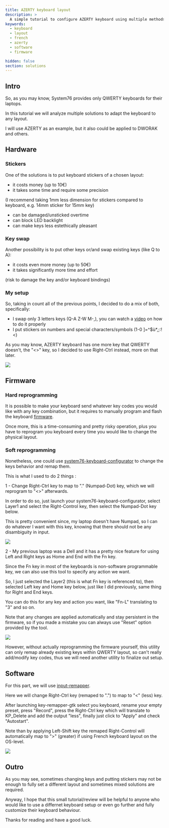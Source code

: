 ```yaml
---
title: AZERTY keyboard layout
description: >
  A simple tutorial to configure AZERTY keyboard using multiple methods.
keywords:
  - keyboard
  - layout
  - french
  - azerty
  - software
  - firmware

hidden: false
section: solutions
---
```


## Intro

So, as you may know, System76 provides only QWERTY keyboards for their laptops.

In this tutorial we will analyze multiple solutions to adapt the keyboard to any layout.

I will use AZERTY as an example, but it also could be applied to DWORAK and others.

## Hardware

### Stickers 

One of the solutions is to put keyboard stickers of a chosen layout:
* it costs money (up to 10€)
* it takes some time and require some precision

(I recommend taking 1mm less dimension for stickers compared to keyboard, e.g. 14mm sticker for 15mm key)

* can be damaged/unsticked overtime
* can block LED backlight
* can make keys less estethically pleasant

### Key swap

Another possibility is to put other keys or/and swap existing keys (like Q to A):
* it costs even more money (up to 50€)
* it takes significantly more time and effort

(risk to damage the key and/or keyboard bindings)

### My setup

So, taking in count all of the previous points, I decided to do a mix of both, specifically:
* I swap only 3 letters keys (Q-A Z-W M-,), you can watch a [video](https://www.youtube.com/watch?v=qbUpCFT1LX8) on how to do it properly
* I put stickers on numbers and special characters/symbols (1-0 ]=^$ù*,;:!<)

As you may know, AZERTY keyboard has one more key that QWERTY doesn't, the "<>" key, so I decided to use Right-Ctrl instead, more on that later.

![](https://support.system76.com/files/images/azerty-keyboard-layout/keyboard.jpg)

## Firmware

### Hard reprogramming

It is possible to make your keyboard send whatever key codes you would like with any key combination, but it requires to manually program and flash the keyboard [firmware](https://github.com/system76/ec).

Once more, this is a time-consuming and pretty risky operation, plus you have to reprogram you keyboard every time you would like to change the physical layout.

### Soft reprogramming

Nonetheless, one could use [system76-keyboard-configurator](https://github.com/pop-os/keyboard-configurator) to change the keys behavior and remap them.

This is what I used to do 2 things :

1 - Change Right-Ctrl key to map to "." (Numpad-Dot) key, which we will reprogram to "<>" afterwards.

In order to do so, just launch your system76-keyboard-configurator, select Layer1 and select the Right-Control key, then select the Numpad-Dot key below.

This is pretty convenient since, my laptop doesn't have Numpad, so I can do whatever I want with this key, knowing that there should not be any disambiguity in input.

![](https://support.system76.com/files/images/azerty-keyboard-layout/ctrl.png)

2 - My previous laptop was a Dell and it has a pretty nice feature for using Left and Right keys as Home and End with the Fn key.

Since the Fn key in most of the keyboards is non-software programmable key, we can also use this tool to specify any action we want.

So, I just selected the Layer2 (this is what Fn key is referenced to), then selected Left key and Home key below, just like I did previously, same thing for Right and End keys.

You can do this for any key and action you want, like "Fn-L" translating to "3" and so on.

Note that any changes are applied automatically and stay persistent in the firmware, so if you made a mistake you can always use "Reset" option provided by the tool.

![](https://support.system76.com/files/images/azerty-keyboard-layout/home.png)

However, without actually reprogramming the firmware yourself, this utility can only remap already existing keys within QWERTY layout, so can't really add/modify key codes, thus we will need another utility to finalize out setup.

## Software

For this part, we will use [input-remapper](https://github.com/sezanzeb/input-remapper/).

Here we will change Right-Ctrl key (remaped to ".") to map to "<" (less) key.

After launching key-remapper-gtk select you keyboard, rename your empty preset, press "Record", press the Right-Ctrl key which will translate to KP_Delete and add the output "less", finally just click to "Apply" and check "Autostart".

Note than by applying Left-Shift key the remaped Right-Control will automatically map to ">" (greater) if using French keyboard layout on the OS-level.

![](https://support.system76.com/files/images/azerty-keyboard-layout/remap.png)

## Outro

As you may see, sometimes changing keys and putting stickers may not be enough to fully set a different layout and sometimes mixed solutions are required.

Anyway, I hope that this small tutorial/review will be helpful to anyone who would like to use a differnet keyboard setup or even go further and fully customize their keyboard behaviour.

Thanks for reading and have a good luck.
